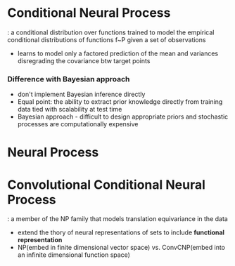 
# Conditional Neural Process
: a conditional distribution over functions trained to model the empirical conditional distributions of functions f~P given a set of observations
- learns to model only a factored prediction of the mean and variances disregrading the covariance btw target points
### Difference with Bayesian approach
- don't implement Bayesian inference directly
- Equal point: the ability to extract prior knowledge directly from training data tied with scalability at test time
- Bayesian approach - difficult to design appropriate priors and stochastic processes are computationally expensive

# Neural Process


# Convolutional Conditional Neural Process
: a member of the NP family that models translation equivariance in the data
- extend the thory of neural representations of sets to include **functional representation** 
- NP(embed in finite dimensional vector space) vs. ConvCNP(embed into an infinite dimensional function space)
